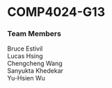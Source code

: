 # COMP4024-G13

### Team Members

Bruce Estivil <br>
Lucas Hsing <br>
Chengcheng Wang <br>
Sanyukta Khedekar <br>
Yu-Hsien Wu <br>
